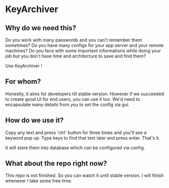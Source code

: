 # KeyArchiver

## Why do we need this?
Do you work with many passwords and you can't remember them sometimes?
Do you have many configs for your app server and your remote machines?
Do you face with some important informations while doing your job but you don't have time 
and architecture to save and find them?

Use KeyArchiver !

## For whom?
Honestly, it aims for developers till stable version. However if we succeeded to create good UI 
for end users, you can use it too. We'd need to encapsulate many details from you to set the config
via gui.

## How do we use it?
Copy any text and press 'ctrl' button for three times and you'll see a keyword pop up.
Type keys to find that text later and press enter. That's it. 

It will store them into database which can be configured via config.

## What about the repo right now? 
This repo is not finished. So you can watch it until stable version. I will finish
whenever I take some free time.